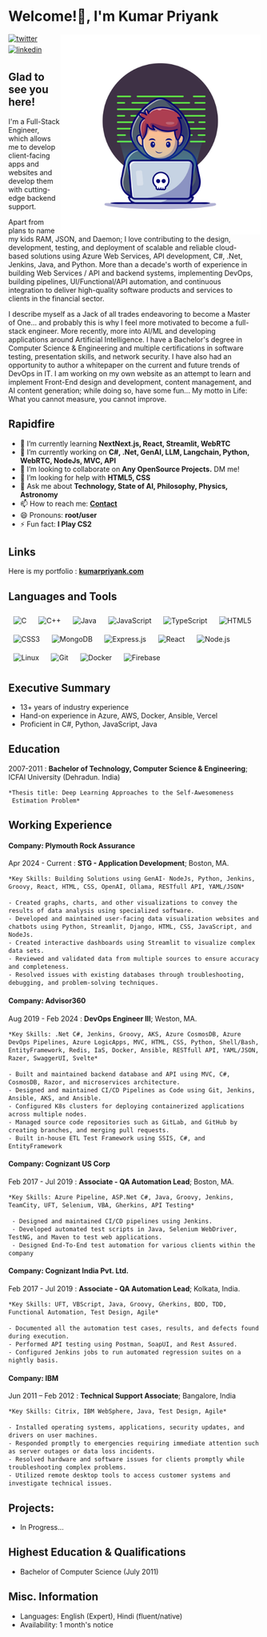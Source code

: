 <p align="left">  
  <h1 align="left">Welcome!👋, I'm Kumar Priyank</h1>
</p>
<img align="right" width="400" alt="programmer" src="./public/21004063.jpg">
<p align="left">  
  <a href="https://x.com/Priyank_T3i" target="_blank">
  <img src=https://img.shields.io/badge/twitter-%2300acee.svg?&style=for-the-badge&logo=twitter&logoColor=white alt=twitter style="margin-bottom: 5px;" />
  </a>
  <a href="https://www.linkedin.com/in/priyankt3i" target="_blank">
  <img src=https://img.shields.io/badge/linkedin-%231E77B5.svg?&style=for-the-badge&logo=linkedin&logoColor=white alt=linkedin style="margin-bottom: 5px;" />
  </a> 
</p>
  

## Glad to see you here!  
<p style="margin-right: 10px;" >
  I'm a Full-Stack Engineer, which allows me to develop client-facing apps and websites and develop them with cutting-edge backend support.
</p>
<p style="margin-right: 10px;" >
  Apart from plans to name my kids RAM, JSON, and Daemon; I love contributing to the design, development, testing, and deployment of scalable and reliable cloud-based solutions using Azure Web Services, API development, C#, .Net, Jenkins, Java, and Python. More than a decade's worth of experience in building Web Services / API and backend systems, implementing DevOps, building pipelines, UI/Functional/API automation, and continuous integration to deliver high-quality software products and services to clients in the financial sector.
</p>
<p style="margin-right: 10px;" >
  I describe myself as a Jack of all trades endeavoring to become a Master of One... and probably this is why I feel more motivated to become a full-stack engineer. More recently, more into AI/ML and developing applications around Artificial Intelligence. I have a Bachelor's degree in Computer Science & Engineering and multiple certifications in software testing, presentation skills, and network security. I have also had an opportunity to author a whitepaper on the current and future trends of DevOps in IT. I am working on my own website as an attempt to learn and implement Front-End design and development, content management, and AI content generation; while doing so, have some fun... My motto in Life: What you cannot measure, you cannot improve.
</p>

## Rapidfire  
- 🌱 I’m currently learning <b>NextNext.js, React, Streamlit, WebRTC</b>  
- 🔭 I’m currently working on <b>C#, .Net, GenAI, LLM, Langchain, Python, WebRTC, NodeJs, MVC, API</b>
- 👯 I’m looking to collaborate on <b>Any OpenSource Projects.</b> DM me!
- 🤔 I’m looking for help with <b>HTML5, CSS</b>
- 💬 Ask me about <b>Technology, State of AI, Philosophy, Physics, Astronomy</b>
- 📫 How to reach me: <b>[Contact](https://kumarpriyank.com/#contact)</b>
- 😄 Pronouns: <b>root/user</b>
- ⚡ Fun fact: <b>I Play CS2</b>

## Links

Here is my portfolio : <b>[kumarpriyank.com](https://kumarpriyank.com/)</b>


## Languages and Tools  
<div>  
<img style="margin: 10px" src="https://profilinator.rishav.dev/skills-assets/c-original.svg" alt="C" height="50" />
<img style="margin: 10px" src="https://profilinator.rishav.dev/skills-assets/cplusplus-original.svg" alt="C++" height="50" /> 
<img style="margin: 10px" src="https://profilinator.rishav.dev/skills-assets/java-original-wordmark.svg" alt="Java" height="50" />
<img style="margin: 10px" src="https://profilinator.rishav.dev/skills-assets/javascript-original.svg" alt="JavaScript" height="50" />
<img style="margin: 10px" src="https://profilinator.rishav.dev/skills-assets/typescript-original.svg" alt="TypeScript" height="50" />
<img style="margin: 10px" src="https://profilinator.rishav.dev/skills-assets/html5-original-wordmark.svg" alt="HTML5" height="50" />
<img style="margin: 10px" src="https://profilinator.rishav.dev/skills-assets/css3-original-wordmark.svg" alt="CSS3" height="50" />           
<img style="margin: 10px" src="https://profilinator.rishav.dev/skills-assets/mongodb-original-wordmark.svg" alt="MongoDB" height="50" /> 
<img style="margin: 10px" src="https://profilinator.rishav.dev/skills-assets/express-original-wordmark.svg" alt="Express.js" height="50" /> 
<img style="margin: 10px" src="https://profilinator.rishav.dev/skills-assets/react-original-wordmark.svg" alt="React" height="50" />  
<img style="margin: 10px" src="https://profilinator.rishav.dev/skills-assets/nodejs-original-wordmark.svg" alt="Node.js" height="50" />    
<img style="margin: 10px" src="https://profilinator.rishav.dev/skills-assets/linux-original.svg" alt="Linux" height="50" />  
<img style="margin: 10px" src="https://profilinator.rishav.dev/skills-assets/git-scm-icon.svg" alt="Git" height="50" />
<img style="margin: 10px" src="https://profilinator.rishav.dev/skills-assets/docker-original-wordmark.svg" alt="Docker" height="50" />
<img style="margin: 10px" src="https://profilinator.rishav.dev/skills-assets/firebase.png" alt="Firebase" height="50" />
</div>  

## Executive Summary

* 13+ years of industry experience
* Hand-on experience in Azure, AWS, Docker, Ansible, Vercel
* Proficient in C#, Python, JavaScript, Java

## Education

2007-2011
:   **Bachelor of Technology, Computer Science & Engineering**; ICFAI University (Dehradun. India)

    *Thesis title: Deep Learning Approaches to the Self-Awesomeness
     Estimation Problem*

## Working Experience

#### Company: Plymouth Rock Assurance

Apr 2024 - Current
:   **STG - Application Development**; Boston, MA.

    *Key Skills: Building Solutions using GenAI- NodeJs, Python, Jenkins, Groovy, React, HTML, CSS, OpenAI, Ollama, RESTfull API, YAML/JSON*
    
    - Created graphs, charts, and other visualizations to convey the results of data analysis using specialized software.
    - Developed and maintained user-facing data visualization websites and chatbots using Python, Streamlit, Django, HTML, CSS, JavaScript, and NodeJs.
    - Created interactive dashboards using Streamlit to visualize complex data sets.
    - Reviewed and validated data from multiple sources to ensure accuracy and completeness.
    - Resolved issues with existing databases through troubleshooting, debugging, and problem-solving techniques.

#### Company: Advisor360

Aug 2019 - Feb 2024
:   **DevOps Engineer III**; Weston, MA.

    *Key Skills: .Net C#, Jenkins, Groovy, AKS, Azure CosmosDB, Azure DevOps Pipelines, Azure LogicApps, MVC, HTML, CSS, Python, Shell/Bash, EntityFramework, Redis, IaS, Docker, Ansible, RESTfull API, YAML/JSON, Razer, SwaggerUI, Svelte*

    - Built and maintained backend database and API using MVC, C#, CosmosDB, Razor, and microservices architecture.
    - Designed and maintained CI/CD Pipelines as Code using Git, Jenkins, Ansible, AKS, and Ansible.
    - Configured K8s clusters for deploying containerized applications across multiple nodes.
    - Managed source code repositories such as GitLab, and GitHub by creating branches, and merging pull requests.
    - Built in-house ETL Test Framework using SSIS, C#, and EntityFramework

#### Company: Cognizant US Corp

Feb 2017 - Jul 2019 
:   **Associate - QA Automation Lead**; Boston, MA.

    *Key Skills: Azure Pipeline, ASP.Net C#, Java, Groovy, Jenkins, TeamCity, UFT, Selenium, VBA, Gherkins, API Testing*

     - Designed and maintained CI/CD pipelines using Jenkins.
     - Developed automated test scripts in Java, Selenium WebDriver, TestNG, and Maven to test web applications.
     - Designed End-To-End test automation for various clients within the company

#### Company: Cognizant India Pvt. Ltd.

Feb 2017 - Jul 2019 
:   **Associate - QA Automation Lead**; Kolkata, India.

    *Key Skills: UFT, VBScript, Java, Groovy, Gherkins, BDD, TDD, Functional Automation, Test Design, Agile*

    - Documented all the automation test cases, results, and defects found during execution.
    - Performed API testing using Postman, SoapUI, and Rest Assured.
    - Configured Jenkins jobs to run automated regression suites on a nightly basis.

#### Company: IBM

Jun 2011 – Feb 2012
:   **Technical Support Associate**; Bangalore, India

    *Key Skills: Citrix, IBM WebSphere, Java, Test Design, Agile*
     
    - Installed operating systems, applications, security updates, and drivers on user machines.
    - Responded promptly to emergencies requiring immediate attention such as server outages or data loss incidents.
    - Resolved hardware and software issues for clients promptly while troubleshooting complex problems.
    - Utilized remote desktop tools to access customer systems and investigate technical issues.

## Projects: 

* In Progress...

## Highest Education & Qualifications

* Bachelor of Computer Science (July 2011)

## Misc. Information

* Languages: English (Expert), Hindi (fluent/native)
* Availability: 1 month's notice
  
<!-- ## GitHub Stats  
<div><img src="https://github-readme-stats.vercel.app/api?username=ayusshrathore&show_icons=true&count_private=true&hide=issues" style="width: 75%;"/></div>

<div><img align="center" src="https://github-readme-streak-stats.herokuapp.com/?user=ayusshrathore&" alt="ayusshrathore" style="width: 75%;"/></div>

-->
